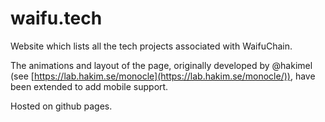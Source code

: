 # waifu.tech
Website which lists all the tech projects associated with WaifuChain.

The animations and layout of the page, originally developed by @hakimel (see [https://lab.hakim.se/monocle](https://lab.hakim.se/monocle/)), have been extended to add mobile support.

Hosted on github pages.
